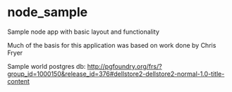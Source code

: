 # node_sample
Sample node app with basic layout and functionality

Much of the basis for this application was based on work done by Chris Fryer

Sample world postgres db: http://pgfoundry.org/frs/?group_id=1000150&release_id=376#dellstore2-dellstore2-normal-1.0-title-content
